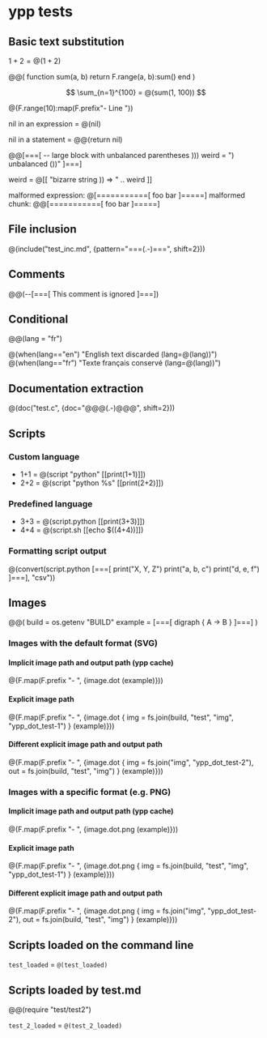 # ypp tests

## Basic text substitution

$1 + 2 = @(1 + 2)$

@@(
    function sum(a, b)
        return F.range(a, b):sum()
    end
)

$$ \sum_{n=1}^{100} = @(sum(1, 100)) $$

@(F.range(10):map(F.prefix"- Line "))

nil in an expression = @(nil)

nil in a statement = @@(return nil)

@@[===[
-- large block with unbalanced parentheses )))
weird = ") unbalanced ())"
]===]

weird = @[[ "bizarre string )) => " .. weird ]]

malformed expression: @[===========[ foo bar ]=====]
malformed chunk: @@[===========[ foo bar ]=====]


## File inclusion

@(include("test_inc.md", {pattern="===(.-)===", shift=2}))

## Comments

@@(--[===[
This comment is ignored
]===])

## Conditional

@@(lang = "fr")

@(when(lang=="en") "English text discarded (lang=@(lang))")
@(when(lang=="fr") "Texte français conservé (lang=@(lang))")

## Documentation extraction

@(doc("test.c", {doc="@@@(.-)@@@", shift=2}))

## Scripts

### Custom language

- 1+1 = @(script "python" [[print(1+1)]])
- 2+2 = @(script "python %s" [[print(2+2)]])

### Predefined language

- 3+3 = @(script.python [[print(3+3)]])
- 4+4 = @(script.sh [[echo $((4+4))]])

### Formatting script output

@(convert(script.python [===[
print("X, Y, Z")
print("a, b, c")
print("d, e, f")
]===], "csv"))

## Images

@@(
build = os.getenv "BUILD"
example = [===[
digraph {
    A -> B
}
]===]
)

### Images with the default format (SVG)

#### Implicit image path and output path (ypp cache)

@(F.map(F.prefix "- ", {image.dot (example)}))

#### Explicit image path

@(F.map(F.prefix "- ", {image.dot { img = fs.join(build, "test", "img", "ypp_dot_test-1") } (example)}))

#### Different explicit image path and output path

@(F.map(F.prefix "- ", {image.dot { img = fs.join("img", "ypp_dot_test-2"), out = fs.join(build, "test", "img") } (example)}))

### Images with a specific format (e.g. PNG)

#### Implicit image path and output path (ypp cache)

@(F.map(F.prefix "- ", {image.dot.png (example)}))

#### Explicit image path

@(F.map(F.prefix "- ", {image.dot.png { img = fs.join(build, "test", "img", "ypp_dot_test-1") } (example)}))

#### Different explicit image path and output path

@(F.map(F.prefix "- ", {image.dot.png { img = fs.join("img", "ypp_dot_test-2"), out = fs.join(build, "test", "img") } (example)}))

## Scripts loaded on the command line

`test_loaded` = `@(test_loaded)`

## Scripts loaded by test.md

@@(require "test/test2")

`test_2_loaded` = `@(test_2_loaded)`
